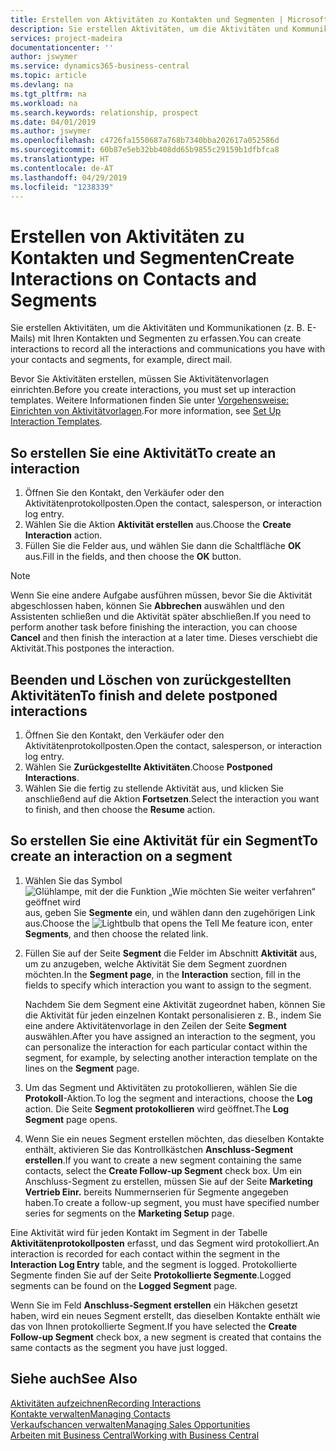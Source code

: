 ```yaml
---
title: Erstellen von Aktivitäten zu Kontakten und Segmenten | Microsoft Docs
description: Sie erstellen Aktivitäten, um die Aktivitäten und Kommunikationen (z. B. E-Mails) mit Ihren Kontakten und Segmenten in Business Central zu erfassen.
services: project-madeira
documentationcenter: ''
author: jswymer
ms.service: dynamics365-business-central
ms.topic: article
ms.devlang: na
ms.tgt_pltfrm: na
ms.workload: na
ms.search.keywords: relationship, prospect
ms.date: 04/01/2019
ms.author: jswymer
ms.openlocfilehash: c4726fa1550687a768b7340bba202617a052586d
ms.sourcegitcommit: 60b87e5eb32bb408dd65b9855c29159b1dfbfca8
ms.translationtype: HT
ms.contentlocale: de-AT
ms.lasthandoff: 04/29/2019
ms.locfileid: "1238339"
---
```

# <a name="create-interactions-on-contacts-and-segments"></a><span data-ttu-id="13332-103">Erstellen von Aktivitäten zu Kontakten und Segmenten</span><span class="sxs-lookup"><span data-stu-id="13332-103">Create Interactions on Contacts and Segments</span></span>
<span data-ttu-id="13332-104">Sie erstellen Aktivitäten, um die Aktivitäten und Kommunikationen (z. B. E-Mails) mit Ihren Kontakten und Segmenten zu erfassen.</span><span class="sxs-lookup"><span data-stu-id="13332-104">You can create interactions to record all the interactions and communications you have with your contacts and segments, for example, direct mail.</span></span>

<span data-ttu-id="13332-105">Bevor Sie Aktivitäten erstellen, müssen Sie Aktivitätenvorlagen einrichten.</span><span class="sxs-lookup"><span data-stu-id="13332-105">Before you create interactions, you must set up interaction templates.</span></span> <span data-ttu-id="13332-106">Weitere Informationen finden Sie unter [Vorgehensweise: Einrichten von Aktivitätvorlagen](marketing-interactions.md).</span><span class="sxs-lookup"><span data-stu-id="13332-106">For more information, see  [Set Up Interaction Templates](marketing-interactions.md).</span></span>

## <a name="to-create-an-interaction"></a><span data-ttu-id="13332-107">So erstellen Sie eine Aktivität</span><span class="sxs-lookup"><span data-stu-id="13332-107">To create an interaction</span></span>
1. <span data-ttu-id="13332-108">Öffnen Sie den Kontakt, den Verkäufer oder den Aktivitätenprotokollposten.</span><span class="sxs-lookup"><span data-stu-id="13332-108">Open the contact, salesperson, or interaction log entry.</span></span>
2. <span data-ttu-id="13332-109">Wählen Sie die Aktion **Aktivität erstellen** aus.</span><span class="sxs-lookup"><span data-stu-id="13332-109">Choose the **Create Interaction** action.</span></span>
3. <span data-ttu-id="13332-110">Füllen Sie die Felder aus, und wählen Sie dann die Schaltfläche **OK** aus.</span><span class="sxs-lookup"><span data-stu-id="13332-110">Fill in the fields, and then choose the **OK** button.</span></span>

> [!NOTE]  
>   <span data-ttu-id="13332-111">Wenn Sie eine andere Aufgabe ausführen müssen, bevor Sie die Aktivität abgeschlossen haben, können Sie **Abbrechen** auswählen und den Assistenten schließen und die Aktivität später abschließen.</span><span class="sxs-lookup"><span data-stu-id="13332-111">If you need to perform another task before finishing the interaction, you can choose **Cancel** and then finish the interaction at a later time.</span></span> <span data-ttu-id="13332-112">Dieses verschiebt die Aktivität.</span><span class="sxs-lookup"><span data-stu-id="13332-112">This postpones the interaction.</span></span>

## <a name="to-finish-and-delete-postponed-interactions"></a><span data-ttu-id="13332-113">Beenden und Löschen von zurückgestellten Aktivitäten</span><span class="sxs-lookup"><span data-stu-id="13332-113">To finish and delete postponed interactions</span></span>
1. <span data-ttu-id="13332-114">Öffnen Sie den Kontakt, den Verkäufer oder den Aktivitätenprotokollposten.</span><span class="sxs-lookup"><span data-stu-id="13332-114">Open the contact, salesperson, or interaction log entry.</span></span>
2. <span data-ttu-id="13332-115">Wählen Sie **Zurückgestellte Aktivitäten**.</span><span class="sxs-lookup"><span data-stu-id="13332-115">Choose **Postponed Interactions**.</span></span>
3. <span data-ttu-id="13332-116">Wählen Sie die fertig zu stellende Aktivität aus, und klicken Sie anschließend auf die Aktion **Fortsetzen**.</span><span class="sxs-lookup"><span data-stu-id="13332-116">Select the interaction you want to finish, and then choose the **Resume** action.</span></span>

## <a name="to-create-an-interaction-on-a-segment"></a><span data-ttu-id="13332-117">So erstellen Sie eine Aktivität für ein Segment</span><span class="sxs-lookup"><span data-stu-id="13332-117">To create an interaction on a segment</span></span>
1. <span data-ttu-id="13332-118">Wählen Sie das Symbol ![Glühlampe, mit der die Funktion „Wie möchten Sie weiter verfahren“ geöffnet wird](media/ui-search/search_small.png "Wie möchten Sie weiter verfahren?") aus, geben Sie **Segmente** ein, und wählen dann den zugehörigen Link aus.</span><span class="sxs-lookup"><span data-stu-id="13332-118">Choose the ![Lightbulb that opens the Tell Me feature](media/ui-search/search_small.png "Tell me what you want to do") icon, enter **Segments**, and then choose the related link.</span></span>
2. <span data-ttu-id="13332-119">Füllen Sie auf der Seite **Segment** die Felder im Abschnitt **Aktivität** aus, um zu anzugeben, welche Aktivität Sie dem Segment zuordnen möchten.</span><span class="sxs-lookup"><span data-stu-id="13332-119">In the **Segment page**, in the **Interaction** section, fill in the fields to specify which interaction you want to assign to the segment.</span></span>

    <span data-ttu-id="13332-120">Nachdem Sie dem Segment eine Aktivität zugeordnet haben, können Sie die Aktivität für jeden einzelnen Kontakt personalisieren z. B., indem Sie eine andere Aktivitätenvorlage in den Zeilen der Seite **Segment** auswählen.</span><span class="sxs-lookup"><span data-stu-id="13332-120">After you have assigned an interaction to the segment, you can personalize the interaction for each particular contact within the segment, for example, by selecting another interaction template on the lines on the **Segment** page.</span></span>  
3. <span data-ttu-id="13332-121">Um das Segment und Aktivitäten zu protokollieren, wählen Sie die **Protokoll**-Aktion.</span><span class="sxs-lookup"><span data-stu-id="13332-121">To log the segment and interactions, choose the **Log** action.</span></span> <span data-ttu-id="13332-122">Die Seite **Segment protokollieren** wird geöffnet.</span><span class="sxs-lookup"><span data-stu-id="13332-122">The **Log Segment** page opens.</span></span>
4. <span data-ttu-id="13332-123">Wenn Sie ein neues Segment erstellen möchten, das dieselben Kontakte enthält, aktivieren Sie das Kontrollkästchen **Anschluss-Segment erstellen**.</span><span class="sxs-lookup"><span data-stu-id="13332-123">If you want to create a new segment containing the same contacts, select the **Create Follow-up Segment** check box.</span></span> <span data-ttu-id="13332-124">Um ein Anschluss-Segment zu erstellen, müssen Sie auf der Seite **Marketing Vertrieb Einr.** bereits Nummernserien für Segmente angegeben haben.</span><span class="sxs-lookup"><span data-stu-id="13332-124">To create a follow-up segment, you must have specified number series for segments on the **Marketing Setup** page.</span></span>

<span data-ttu-id="13332-125">Eine Aktivität wird für jeden Kontakt im Segment in der Tabelle **Aktivitätenprotokollposten** erfasst, und das Segment wird protokolliert.</span><span class="sxs-lookup"><span data-stu-id="13332-125">An interaction is recorded for each contact within the segment in the **Interaction Log Entry** table, and the segment is logged.</span></span> <span data-ttu-id="13332-126">Protokollierte Segmente finden Sie auf der Seite **Protokollierte Segmente**.</span><span class="sxs-lookup"><span data-stu-id="13332-126">Logged segments can be found on the **Logged Segment** page.</span></span>

<span data-ttu-id="13332-127">Wenn Sie im Feld **Anschluss-Segment erstellen** ein Häkchen gesetzt haben, wird ein neues Segment erstellt, das dieselben Kontakte enthält wie das von Ihnen protokollierte Segment.</span><span class="sxs-lookup"><span data-stu-id="13332-127">If you have selected the **Create Follow-up Segment** check box, a new segment is created that contains the same contacts as the segment you have just logged.</span></span>

## <a name="see-also"></a><span data-ttu-id="13332-128">Siehe auch</span><span class="sxs-lookup"><span data-stu-id="13332-128">See Also</span></span>
[<span data-ttu-id="13332-129">Aktivitäten aufzeichnen</span><span class="sxs-lookup"><span data-stu-id="13332-129">Recording Interactions</span></span>](marketing-interactions.md)  
[<span data-ttu-id="13332-130">Kontakte verwalten</span><span class="sxs-lookup"><span data-stu-id="13332-130">Managing Contacts</span></span>](marketing-contacts.md)  
[<span data-ttu-id="13332-131">Verkaufschancen verwalten</span><span class="sxs-lookup"><span data-stu-id="13332-131">Managing Sales Opportunities</span></span>](marketing-manage-sales-opportunities.md)  
[<span data-ttu-id="13332-132">Arbeiten mit Business Central</span><span class="sxs-lookup"><span data-stu-id="13332-132">Working with Business Central</span></span>](ui-work-product.md)
